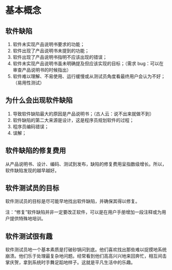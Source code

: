 # 基本概念
## 软件缺陷
1. 软件未实现产品说明书要求的功能；
2. 软件出现了产品说明书未提到的功能；
3. 软件出现了产品说明书指明不应该出现的错误；
4. 软件未实现产品说明书虽未明确提及但应该实现的目标；（需求 bug：可以在审查产品说明书的时候指出）
5. 软件难以理解、不易使用、运行缓慢或从测试员角度看最终用户会认为不好；（易用性测试）

## 为什么会出现软件缺陷
1. 导致软件缺陷最大的原因是产品说明书；（古人云：说不出来就做不到）
2. 软件缺陷的第二大来源是设计，这是程序员规划软件的过程；
3. 程序员编码错误；
4. 误解；

## 软件缺陷的修复费用
从产品说明书、设计、编码、测试到发布，缺陷的修复费用呈指数级增长。所以，软件缺陷发现的越早越好。

## 软件测试员的目标
软件测试员的目标是尽可能早地找出软件缺陷，并确保其得以修复。

注：“修复”软件缺陷并非一定要改正软件，可以是在用户手册增加一段注释或为用户提供特殊地培训。

## 软件测试很有趣
软件测试员地一个基本素质是打破砂锅问到底。他们喜欢找出那些难以捉摸地系统崩溃。他们乐于处理最复杂地问题。经常看到他们高高兴兴地来回奔忙，相互间击掌庆贺，拿到系统时手舞足蹈地样子。这就是平凡生活中的乐趣。

